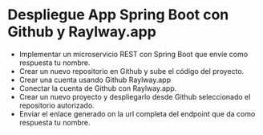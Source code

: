 # Despliegue App Spring Boot con Github y Raylway.app
 * Implementar un microservicio REST con Spring Boot que envíe como respuesta tu nombre.
 * Crear un nuevo repositorio en Github y sube el código del proyecto.
 * Crear una cuenta usando Github Raylway.app
 * Conectar la cuenta de Github con Raylway.app.
 * Crear un nuevo proyecto y despliegarlo desde Github seleccionado el repositorio autorizado.
 * Enviar el enlace generado on la url completa del endpoint que da como respuesta tu nombre.



